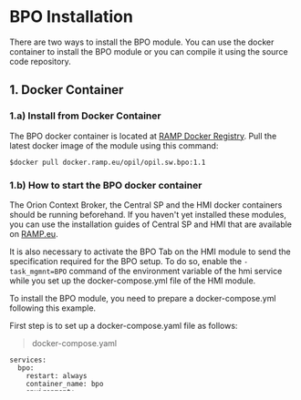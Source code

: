 # BPO Installation
There are two ways to install the BPO module. You can use the docker container to install the BPO module or you can compile it using the source code repository.

## 1. Docker Container
### 1.a) Install from Docker Container
The BPO docker container is located at [RAMP Docker Registry](https://docker.ramp.eu/?page=1#!taglist/opil/opil.sw.bpo).
Pull the latest docker image of the module using this command:
```
$docker pull docker.ramp.eu/opil/opil.sw.bpo:1.1
```

### 1.b) How to start the BPO docker container
The Orion Context Broker, the Central SP and the HMI docker containers should be running beforehand. If you haven't yet installed these modules, you can use the installation guides of Central SP and HMI that are available on [RAMP.eu](https://www.ramp.eu/#/documentationOpil). 

It is also necessary to activate the BPO Tab on the HMI module to send the specification required for the BPO setup. To do so, enable the `- task_mgmnt=BPO` command of the environment variable of the hmi service while you set up the docker-compose.yml file of the HMI module.

To install the BPO module, you need to prepare a docker-compose.yml following this example.

First step is to set up a docker-compose.yaml file as follows:

> docker-compose.yaml
```
services: 
  bpo: 
    restart: always
    container_name: bpo
    environment: 
      - "FIWAREHOST=<IP address or hostname of fiware>"
      - "HOST=<IP address or hostname of localhost>"
      - "NETINTERFACE=<netinterface of localhost>"
    image: docker.ramp.eu/opil/opil.sw.bpo:1.1
    network_mode: host
version: "3"
```
The example uses the version 3 and it does not need links to enable services to communicate. It is assumed that for testing the BPO service will be on a local machine (localhost) and OCB, Central SP and HMI are started on another machine. Moreover, `FIWAREHOST` needs to be changed to IP address of the machine running OCB, `HOST` needs to be changed to IP address of the machine running the BPO docker container. `NETINTERFACE` needs to changed to netinterface of that local machine, too. 

Then, go to the directory where you have created the `docker-compose.yaml` file and open a terminal. To start the BPO docker container, run the command below:
```
$docker-compose up
```
or 
```
$docker-compose up -d
```
if you want to run the container in the background.

## 2. Source code Repository
### 2.a) Install from source code
Supported $ROS_DISTRO is kinetic.

Clone the BPO repository to your catkin workspace. Then compile it with catkin_make in one folder up.
```
cd <your_catkin_workspace>/src/
git clone https://gitlab.com/opil_group/mod.sw.bpo.git
cd ..
catkin_make
```
### 2.a) Starting from source code
To start the BPO service, you need to run the following commands on a computer where ROS kinetic is already installed.

Open a terminal and launch the bpo_service_v5.launch file by running the following command.
```
roslaunch opil_bpo bpo_service_v5.launch 
```

Congratulations! Now, the BPO service is running on your local computer.
You can continue following the guidelines on [User Manual](User_Manual.md).
